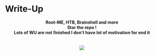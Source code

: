 #                           Write-Up
<p align="center">
  <b>Root-ME, HTB, Brainshell and more</b><br>
  <b>Star the repo !</b><br>
  <b>Lots of WU are not finished I don't have lot of motivation for end it</b><br>
  <br><br>
  <img src="https://cdn.discordapp.com/attachments/873883346881638431/873888384303652906/kingmanaal_199276210_3843646822413421_8341438737329103370_n.jpg">
</p>
